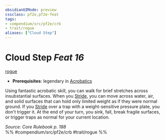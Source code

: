 ```yaml
---
obsidianUIMode: preview
cssclass: pf2e,pf2e-feat
tags:
- compendium/src/pf2e/crb
- trait/rogue
aliases: ["Cloud Step"]
---
```

# Cloud Step  *Feat 16*  
[rogue](rules/traits/rogue.md "Rogue Class Trait")  

- **Prerequisites**: legendary in [Acrobatics](compendium/skills.md#Acrobatics)

Using fantastic acrobatic skill, you can walk for brief stretches across insubstantial surfaces. When you [Stride](rules/actions/stride.md), you can move across water, air, and solid surfaces that can hold only limited weight as if they were normal ground. If you [Stride](rules/actions/stride.md) over a trap with a weight-sensitive pressure plate, you don't trigger it. At the end of your turn, you sink, fall, break fragile surfaces, or trigger traps as normal for your current location.

*Source: Core Rulebook p. 188*  
%% #compendium/src/pf2e/crb #trait/rogue %%